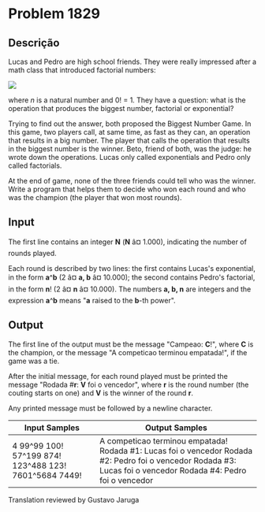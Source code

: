 # Problem 1829

Descrição
----------

Lucas and Pedro are high school friends. They were really impressed after a math class that introduced factorial numbers:

![](https://resources.beecrowd.com/gallery/images/problems/UOJ_1829.png)

where *n* is a natural number and 0! = 1. They have a question: what is the operation that produces the biggest number, factorial or exponential?

Trying to find out the answer, both proposed the Biggest Number Game. In this game, two players call, at same time, as fast as they can, an operation that results in a big number. The player that calls the operation that results in the biggest number is the winner. Beto, friend of both, was the judge: he wrote down the operations. Lucas only called exponentials and Pedro only called factorials.

At the end of game, none of the three friends could tell who was the winner. Write a program that helps them to decide who won each round and who was the champion (the player that won most rounds).

Input
-----

The first line contains an integer **N** (**N** â¤ 1.000), indicating the number of rounds played.

Each round is described by two lines: the first contains Lucas's exponential, in the form **a**^**b** (2 â¤ **a, b** â¤ 10.000); the second contains Pedro's factorial, in the form **n**! (2 â¤ **n** â¤ 10.000). The numbers **a, b, n** are integers and the expression **a**^**b** means "**a** raised to the **b**-th power".

Output
------

The first line of the output must be the message "Campeao: **C**!", where **C** is the champion, or the message "A competicao terminou empatada!", if the game was a tie.

After the initial message, for each round played must be printed the message "Rodada #**r**: **V** foi o vencedor", where **r** is the round number (the couting starts on one) and **V** is the winner of the round **r**.

Any printed message must be followed by a newline character.


| Input Samples | Output Samples |
| --- | --- |
| 4  99^99  100!  57^199  874!  123^488  123!  7601^5684  7449! | A competicao terminou empatada!  Rodada #1: Lucas foi o vencedor  Rodada #2: Pedro foi o vencedor  Rodada #3: Lucas foi o vencedor  Rodada #4: Pedro foi o vencedor |

Translation reviewed by Gustavo Jaruga

